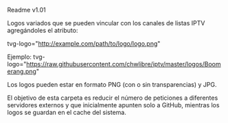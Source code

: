 Readme v1.01

Logos variados que se pueden vincular con los canales de listas IPTV agregándoles el atributo:

tvg-logo="http://example.com/path/to/logo/logo.png"

Ejemplo: tvg-logo="https://raw.githubusercontent.com/chwlibre/iptv/master/logos/Boomerang.png"

Los logos pueden estar en formato PNG (con o sin transparencias) y JPG.

El objetivo de esta carpeta es reducir el número de peticiones a diferentes servidores externos y que inicialmente apunten solo a GitHub, mientras los logos se guardan en el cache del sistema.
